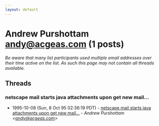 ```yaml
---
layout: default
---
```


# Andrew Purshottam <andy@acgeas.com> (1 posts)

_Be aware that many list participants used multiple email addresses over their time active on the list. As such this page may not contain all threads available._

## Threads

### netscape mail starts java attachments upon get new mail...
+ 1995-10-08 (Sun, 8 Oct 95 02:36:19 PDT) - [netscape mail starts java attachments upon get new mail...](/archive/1995/10/ae9705343b130b21dde6f5e9856a6ff0eecb40f3b3fbae4e9ecaf97b229bfe88) - _Andrew Purshottam \<andy@acgeas.com\>_

